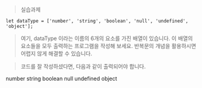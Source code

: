 > 실습과제

```
let dataType = ['number', 'string', 'boolean', 'null', 'undefined', 'object'];
```

> 여기, dataType 이라는 이름의 6개의 요소를 가진 배열이 있습니다.
> 이 배열의 요소들을 모두 출력하는 프로그램을 작성해 보세요.
> 반복문의 개념을 활용하시면 어렵지 않게 해결할 수 있습니다.

> 코드를 잘 작성하셨다면, 다음과 같이 출력되어야 합니다.

number
string
boolean
null
undefined
object


